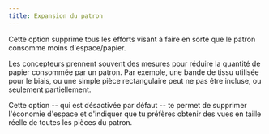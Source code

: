 ```yaml
---
title: Expansion du patron
---
```


Cette option supprime tous les efforts visant à faire en sorte que le patron consomme moins d'espace/papier.

Les concepteurs prennent souvent des mesures pour réduire la quantité de papier consommée par un patron.  Par exemple, une bande de tissu utilisée pour le biais, ou une simple pièce rectangulaire peut ne pas être incluse, ou seulement partiellement.

Cette option -- qui est désactivée par défaut -- te permet de supprimer l'économie d'espace et d'indiquer que tu préfères obtenir des vues en taille réelle de toutes les pièces du patron.




